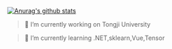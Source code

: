 
[![Anurag's github stats](https://github-readme-stats.vercel.app/api?username=MQN-80)](https://github.com/anuraghazra/github-readme-stats)
> 🔭 I’m currently working on Tongji University

> 🌱 I’m currently learning .NET,sklearn,Vue,Tensor
